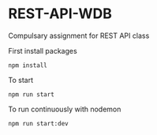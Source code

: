# REST-API-WDB
Compulsary assignment for REST API class 

First install packages 
```
npm install

```

To start

```
npm run start

```
To run continuously with nodemon

```
npm run start:dev
```
